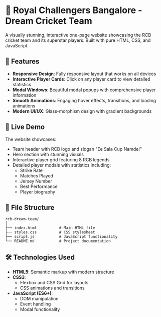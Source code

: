 # 🏏 Royal Challengers Bangalore - Dream Cricket Team

A visually stunning, interactive one-page website showcasing the RCB cricket team and its superstar players. Built with pure HTML, CSS, and JavaScript.

## 🌟 Features

- **Responsive Design**: Fully responsive layout that works on all devices
- **Interactive Player Cards**: Click on any player card to view detailed statistics
- **Modal Windows**: Beautiful modal popups with comprehensive player information
- **Smooth Animations**: Engaging hover effects, transitions, and loading animations
- **Modern UI/UX**: Glass-morphism design with gradient backgrounds

## 🚀 Live Demo

The website showcases:
- Team header with RCB logo and slogan "Ee Sala Cup Namde!"
- Hero section with stunning visuals
- Interactive player grid featuring 8 RCB legends
- Detailed player modals with statistics including:
  - Strike Rate
  - Matches Played
  - Jersey Number
  - Best Performance
  - Player biography

## 📁 File Structure

```
rcb-dream-team/
│
├── index.html          # Main HTML file
├── styles.css          # CSS stylesheet
├── script.js           # JavaScript functionality
└── README.md           # Project documentation
```

## 🛠️ Technologies Used

- **HTML5**: Semantic markup with modern structure
- **CSS3**: 
  - Flexbox and CSS Grid for layouts
  - CSS animations and transitions
- **JavaScript (ES6+)**:
  - DOM manipulation
  - Event handling
  - Modal functionality


